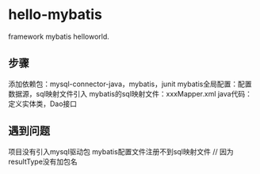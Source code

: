 # hello-mybatis
framework mybatis helloworld.

## 步骤
添加依赖包：mysql-connector-java，mybatis，junit 
mybatis全局配置：配置数据源，sql映射文件引入
mybatis的sql映射文件：xxxMapper.xml
java代码：定义实体类，Dao接口

## 遇到问题
项目没有引入mysql驱动包
mybatis配置文件注册不到sql映射文件    // 因为resultType没有加包名


